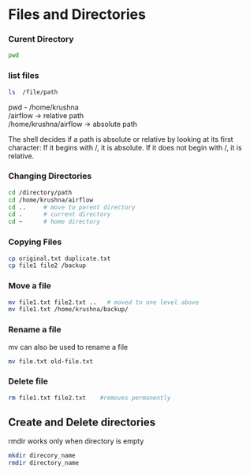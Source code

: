 # Files and Directories

### Curent Directory
```sh
pwd
```
### list files
```sh
ls  /file/path
```
pwd - /home/krushna  
/airflow  -> relative path  
/home/krushna/airflow -> absolute path

The shell decides if a path is absolute or relative by looking at its first character: If it begins with /, it is absolute. If it does not begin with /, it is relative.

### Changing Directories
```sh
cd /directory/path
cd /home/krushna/airflow
cd ..     # move to parent directory
cd .      # current directory
cd ~      # home directory
```
### Copying Files
```sh
cp original.txt duplicate.txt
cp file1 file2 /backup 
```

### Move a file
```sh
mv file1.txt file2.txt ..   # moved to one level above 
mv file1.txt /home/krushna/backup/
```

### Rename a file
mv can also be used to rename a file
```sh
mv file.txt old-file.txt
```

### Delete file
```sh
rm file1.txt file2.txt    #removes permanently
```

## Create and Delete directories
rmdir works only when directory is empty
```sh
mkdir direcory_name
rmdir directory_name
```